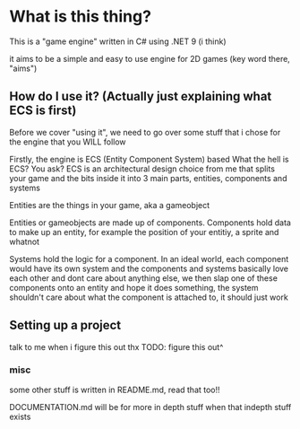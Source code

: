 # What is this thing?

This is a "game engine" written in C# using .NET 9 (i think)

it aims to be a simple and easy to use engine for 2D games (key word there, "aims")

## How do I use it? (Actually just explaining what ECS is first)
Before we cover "using it", we need to go over some stuff that i chose for the engine that you WILL follow

Firstly, the engine is ECS (Entity Component System) based 
What the hell is ECS? You ask? 
ECS is an architectural design choice from me that splits your game and the bits inside it into 3 main parts, entities, components and systems

Entities are the things in your game, aka a gameobject

Entities or gameobjects are made up of components. Components hold data to make up an entity, for example the position of your entitiy, a sprite and whatnot

Systems hold the logic for a component. In an ideal world, each component would have its own system and the components and systems basically love each other and dont care about anything else, we then slap one of these components onto an entity and hope it does something, the system shouldn't care about what the component is attached to, it should just work

## Setting up a project
talk to me when i figure this out thx
TODO: figure this out^



### misc
some other stuff is written in README.md, read that too!!

DOCUMENTATION.md will be for more in depth stuff when that indepth stuff exists